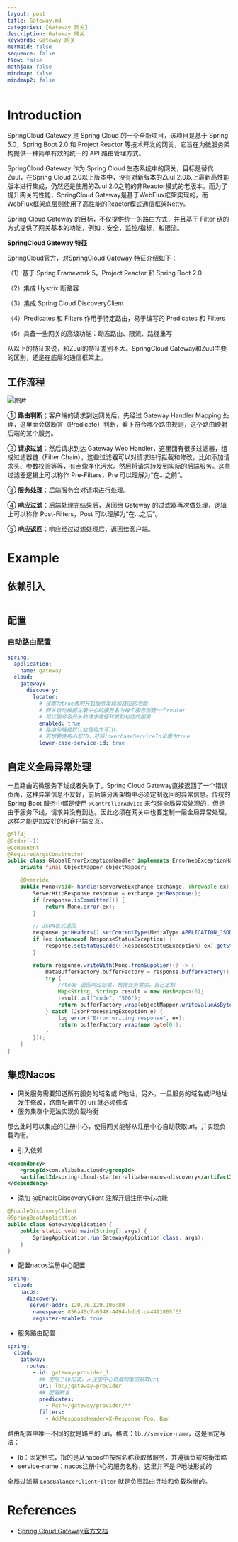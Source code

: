 ```yaml
---
layout: post
title: Gateway.md
categories: [Gateway 网关]
description: Gateway 网关
keywords: Gateway 网关
mermaid: false
sequence: false
flow: false
mathjax: false
mindmap: false
mindmap2: false
---
```

# Introduction

SpringCloud Gateway 是 Spring Cloud 的一个全新项目，该项目是基于 Spring 5.0，Spring Boot 2.0 和 Project Reactor 等技术开发的网关，它旨在为微服务架构提供一种简单有效的统一的 API 路由管理方式。

SpringCloud Gateway 作为 Spring Cloud 生态系统中的网关，目标是替代 Zuul，在Spring Cloud 2.0以上版本中，没有对新版本的Zuul 2.0以上最新高性能版本进行集成，仍然还是使用的Zuul 2.0之前的非Reactor模式的老版本。而为了提升网关的性能，SpringCloud Gateway是基于WebFlux框架实现的，而WebFlux框架底层则使用了高性能的Reactor模式通信框架Netty。

Spring Cloud Gateway 的目标，不仅提供统一的路由方式，并且基于 Filter 链的方式提供了网关基本的功能，例如：安全，监控/指标，和限流。



**SpringCloud Gateway 特征**

SpringCloud官方，对SpringCloud Gateway 特征介绍如下：

（1）基于 Spring Framework 5，Project Reactor 和 Spring Boot 2.0

（2）集成 Hystrix 断路器

（3）集成 Spring Cloud DiscoveryClient

（4）Predicates 和 Filters 作用于特定路由，易于编写的 Predicates 和 Filters

（5）具备一些网关的高级功能：动态路由、限流、路径重写

从以上的特征来说，和Zuul的特征差别不大。SpringCloud Gateway和Zuul主要的区别，还是在底层的通信框架上。





## 工作流程

![图片](https://oss.xubighead.top/oss/image/202506/1930435690312601602.jpg)

① **路由判断**；客户端的请求到达网关后，先经过 Gateway Handler Mapping 处理，这里面会做断言（Predicate）判断，看下符合哪个路由规则，这个路由映射后端的某个服务。

② **请求过滤**：然后请求到达 Gateway Web Handler，这里面有很多过滤器，组成过滤器链（Filter Chain），这些过滤器可以对请求进行拦截和修改，比如添加请求头、参数校验等等，有点像净化污水。然后将请求转发到实际的后端服务。这些过滤器逻辑上可以称作 Pre-Filters，Pre 可以理解为“在...之前”。

③ **服务处理**：后端服务会对请求进行处理。

④ **响应过滤**：后端处理完结果后，返回给 Gateway 的过滤器再次做处理，逻辑上可以称作 Post-Filters，Post 可以理解为“在...之后”。

⑤ **响应返回**：响应经过过滤处理后，返回给客户端。




# Example

## 依赖引入

```xml

```



## 配置

### 自动路由配置

```yaml
spring:
  application:
    name: gateway
  cloud:
    gateway:
      discovery:
        locator:
          # 设置为true表明开启服务发现和路由的功能，
          # 网关自动根据注册中心的服务名为每个服务创建一个router
          # 将以服务名开头的请求路径转发到对应的服务
          enabled: true
          # 路由的路径默认会使用大写ID，
          # 若想要使用小写ID，可将lowerCaseServiceId设置为true
          lower-case-service-id: true
```



## 自定义全局异常处理

一旦路由的微服务下线或者失联了，Spring Cloud Gateway直接返回了一个错误页面，这种异常信息不友好，前后端分离架构中必须定制返回的异常信息。传统的Spring Boot 服务中都是使用 `@ControllerAdvice` 来包装全局异常处理的，但是由于服务下线，请求并没有到达。因此必须在网关中也要定制一层全局异常处理，这样才能更加友好的和客户端交互。



```java
@Slf4j
@Order(-1)
@Component
@RequiredArgsConstructor
public class GlobalErrorExceptionHandler implements ErrorWebExceptionHandler {
    private final ObjectMapper objectMapper;

    @Override
    public Mono<Void> handle(ServerWebExchange exchange, Throwable ex) {
        ServerHttpResponse response = exchange.getResponse();
        if (response.isCommitted()) {
            return Mono.error(ex);
        }

        // JSON格式返回
        response.getHeaders().setContentType(MediaType.APPLICATION_JSON);
        if (ex instanceof ResponseStatusException) {
            response.setStatusCode(((ResponseStatusException) ex).getStatus());
        }

        return response.writeWith(Mono.fromSupplier(() -> {
            DataBufferFactory bufferFactory = response.bufferFactory();
            try {
                //todo 返回响应结果，根据业务需求，自己定制
                Map<String, String> result = new HashMap<>(6);
                result.put("code", "500");
                return bufferFactory.wrap(objectMapper.writeValueAsBytes(result));
            } catch (JsonProcessingException e) {
                log.error("Error writing response", ex);
                return bufferFactory.wrap(new byte[0]);
            }
        }));
    }
}
```



## 集成Nacos

- 网关服务需要知道所有服务的域名或IP地址，另外，一旦服务的域名或IP地址发生修改，路由配置中的 uri 就必须修改
- 服务集群中无法实现负载均衡



那么此时可以集成的注册中心，使得网关能够从注册中心自动获取uri，并实现负载均衡。



- 引入依赖

```xml
<dependency>
    <groupId>com.alibaba.cloud</groupId>
    <artifactId>spring-cloud-starter-alibaba-nacos-discovery</artifactId>
</dependency>
```



- 添加 @EnableDiscoveryClient 注解开启注册中心功能

```java
@EnableDiscoveryClient
@SpringBootApplication
public class GatewayApplication {
    public static void main(String[] args) {
        SpringApplication.run(GatewayApplication.class, args);
    }
}
```



- 配置nacos注册中心配置

```yaml
spring:
  cloud:
    nacos:
      discovery:
       server-addr: 120.76.129.106:80
        namespace: 856a40d7-6548-4494-bdb9-c44491865f63
        register-enabled: true
```



- 服务路由配置

```yaml
spring:
  cloud:
    gateway:
      routes:
        - id: gateway-provider_1
          ## 使用了lb形式，从注册中心负载均衡的获取uri
          uri: lb://gateway-provider
          ## 配置断言
          predicates:
            - Path=/gateway/provider/**
          filters:
            - AddResponseHeader=X-Response-Foo, Bar
```



路由配置中唯一不同的就是路由的 uri，格式：`lb://service-name`，这是固定写法：

- lb：固定格式，指的是从nacos中按照名称获取微服务，并遵循负载均衡策略
- service-name：nacos注册中心的服务名称，这里并不是IP地址形式的

全局过滤器 `LoadBalancerClientFilter` 就是负责路由寻址和负载均衡的。





# References

- [Spring Cloud Gateway官方文档](https://docs.spring.io/spring-cloud-gateway/docs/2.2.9.RELEASE/reference/html/)